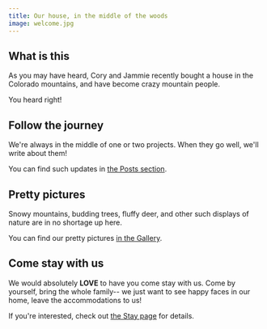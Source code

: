 ```yaml
---
title: Our house, in the middle of the woods
image: welcome.jpg
---
```


## What is this

As you may have heard, Cory and Jammie recently bought a house in the Colorado mountains, and have become crazy mountain people.

You heard right!

## Follow the journey

We're always in the middle of one or two projects. When they go well, we'll write about them!

You can find such updates in [the Posts section](/posts). 

## Pretty pictures

Snowy mountains, budding trees, fluffy deer, and other such displays of nature are in no shortage up here.

You can find our pretty pictures [in the Gallery](/pictures).

## Come stay with us

We would absolutely **LOVE** to have you come stay with us. Come by yourself, bring the whole family-- we just want to see happy faces in our home, leave the accommodations to us!

If you're interested, check out [the Stay page](/stay) for details.
